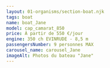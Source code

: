 ```yaml
---
layout: 01-organisms/section-boat.njk
tags: boat
name: boat_Jane
model: cap_camarat_850
price: À partir de 550 €/jour
engine: 350 ch EVINRUDE - 8,5 m
passengersNumber: 9 personnes MAX
carousel_name: carousel_Jane
imageAlt: Photos du bateau "Jane"
---
```


